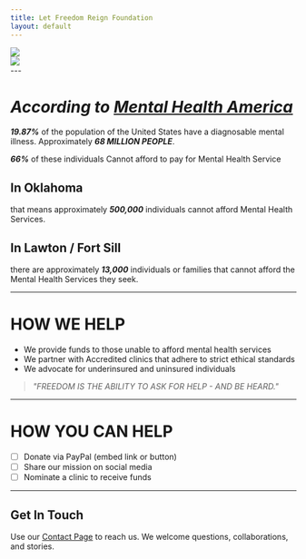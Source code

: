 ```yaml
---
title: Let Freedom Reign Foundation
layout: default
---
```

<div class="hero-container">
  <img id="hero-banner" src="/lfrf-mock/assets/graphics/hero_banner/lfrf-hero_banner-key.png" class="hero-banner" />
</div>

<div class="sub-banner-container">
  <img src="/lfrf-mock/assets/graphics/sub_banner/lfrf-sub_banner.png"  class="sub-banner" />
</div>
---

# ***According to [Mental Health America](https://mhanational.org/resources/quick-facts-and-statistics-about-mental-health/)***
 
 ***19.87%*** of the population of the United States have a diagnosable mental illness. Approximately ***68 MILLION PEOPLE***.

***66%*** of these individuals Cannot afford to pay for Mental Health Service

## **In Oklahoma**
that means approximately ***500,000*** individuals cannot afford Mental Health Services.

## **In Lawton / Fort Sill**
there are approximately ***13,000*** individuals or families that cannot afford the Mental Health Services they seek.

---

# **HOW WE HELP**

- We provide funds to those unable to afford mental health services
- We partner with Accredited clinics that adhere to strict ethical standards 
- We advocate for underinsured and uninsured individuals  

> *"FREEDOM IS THE ABILITY TO ASK FOR HELP - AND BE HEARD."*

---

# **HOW YOU CAN HELP**

- [ ] Donate via PayPal (embed link or button)  
- [ ] Share our mission on social media  
- [ ] Nominate a clinic to receive funds  

---

## Get In Touch

Use our [Contact Page](/lfrf-mock/contact) to reach us. We welcome questions, collaborations, and stories.

